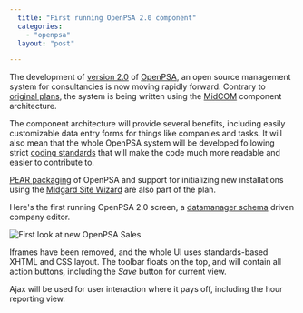 ```yaml
---
  title: "First running OpenPSA 2.0 component"
  categories: 
    - "openpsa"
  layout: "post"

---
```

The development of [version 2.0][1] of [OpenPSA][2], an open source management system for consultancies is now moving rapidly forward. Contrary to [original plans][3], the system is being written using the [MidCOM][4] component architecture.

The component architecture will provide several benefits, including easily customizable data entry forms for things like companies and tasks. It will also mean that the whole OpenPSA system will be developed following strict [coding standards][5] that will make the code much more readable and easier to contribute to.

[PEAR packaging][6] of OpenPSA and support for initializing new installations using the [Midgard Site Wizard][7] are also part of the plan.

Here's the first running OpenPSA 2.0 screen, a [datamanager schema][8] driven company editor. 

![First look at new OpenPSA Sales](https://s3.eu-central-1.amazonaws.com/bergie-iki-fi/openpsa20_sales_firstscreen.jpg)

Iframes have been removed, and the whole UI uses standards-based XHTML and CSS layout. The toolbar floats on the top, and will contain all action buttons, including the _Save_ button for current view.

Ajax will be used for user interaction where it pays off, including the hour reporting view.

[1]: http://www.openpsa.org/development/version_20/
[2]: http://www.openpsa.org/
[3]: http://www.openpsa.org/development/version_20/core_spec.html
[4]: http://bergie.iki.fi/midcom-permalink-b091d0652432d63cbd717578e7133745
[5]: http://www.midgard-project.org/midcom-permalink-2e4394b43693dc6c5c6b7ae77037b4c3
[6]: http://bergie.iki.fi/midcom-permalink-1d067d321083390ec8a782d3ead0f34f
[7]: http://bergie.iki.fi/midcom-permalink-8928b46c23b862209f4c8e70c5fbd4e8
[8]: http://www.midgard-project.org/midcom-permalink-7cd14d19bbf0b9c8d31e6aceb0992eb9
